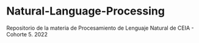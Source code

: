 # Natural-Language-Processing

Repositorio de la materia de Procesamiento de Lenguaje Natural de CEIA - Cohorte 5. 2022

